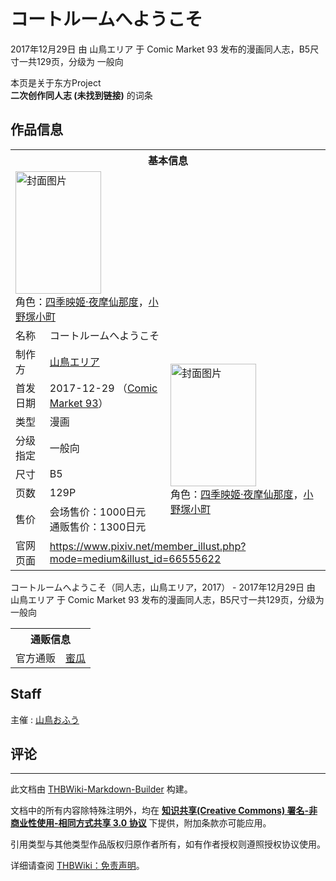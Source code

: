 # コートルームへようこそ

<!-- source html: G:\repos\THBWiki-Markdown-Builder\THBWikiMarkdown\Temp\main\3\3e\ns0%3A%E3%82%B3%E3%83%BC%E3%83%88%E3%83%AB%E3%83%BC%E3%83%A0%E3%81%B8%E3%82%88%E3%81%86%E3%81%93%E3%81%9D.html -->

2017年12月29日 由 山鳥エリア 于 Comic Market 93 发布的漫画同人志，B5尺寸一共129页，分级为 一般向

本页是关于东方Project  
 **二次创作同人志 (未找到链接)** 的词条
## 作品信息

<table><tbody><tr><th colspan="3">基本信息</th></tr><tr><td class="cover-artwork-mobile" colspan="2"><a href="./文件-コートルームへようこそ封面.jpg.md" class="image" title="封面图片"><img alt="封面图片" src="https://upload.thwiki.cc/thumb/6/6d/%E3%82%B3%E3%83%BC%E3%83%88%E3%83%AB%E3%83%BC%E3%83%A0%E3%81%B8%E3%82%88%E3%81%86%E3%81%93%E3%81%9D%E5%B0%81%E9%9D%A2.jpg/137px-%E3%82%B3%E3%83%BC%E3%83%88%E3%83%AB%E3%83%BC%E3%83%A0%E3%81%B8%E3%82%88%E3%81%86%E3%81%93%E3%81%9D%E5%B0%81%E9%9D%A2.jpg" decoding="async" loading="lazy" width="137" height="196" srcset="https://upload.thwiki.cc/thumb/6/6d/%E3%82%B3%E3%83%BC%E3%83%88%E3%83%AB%E3%83%BC%E3%83%A0%E3%81%B8%E3%82%88%E3%81%86%E3%81%93%E3%81%9D%E5%B0%81%E9%9D%A2.jpg/206px-%E3%82%B3%E3%83%BC%E3%83%88%E3%83%AB%E3%83%BC%E3%83%A0%E3%81%B8%E3%82%88%E3%81%86%E3%81%93%E3%81%9D%E5%B0%81%E9%9D%A2.jpg 1.5x, https://upload.thwiki.cc/thumb/6/6d/%E3%82%B3%E3%83%BC%E3%83%88%E3%83%AB%E3%83%BC%E3%83%A0%E3%81%B8%E3%82%88%E3%81%86%E3%81%93%E3%81%9D%E5%B0%81%E9%9D%A2.jpg/274px-%E3%82%B3%E3%83%BC%E3%83%88%E3%83%AB%E3%83%BC%E3%83%A0%E3%81%B8%E3%82%88%E3%81%86%E3%81%93%E3%81%9D%E5%B0%81%E9%9D%A2.jpg 2x" data-file-width="630" data-file-height="900"></a><div class="cover-char">角色：<a href="./四季映姬·夜摩仙那度.md" title="四季映姬·夜摩仙那度">四季映姬·夜摩仙那度</a>，<a href="./小野塚小町.md" title="小野塚小町">小野塚小町</a></div></td>
</tr><tr><td class="label">名称</td><td colspan="2"> コートルームへようこそ </td></tr><tr><td class="label">制作方</td><td><a href="./山鳥エリア.md" title="山鳥エリア">山鳥エリア</a></td><td class="cover-artwork" rowspan="7" style="min-width:196px;"><a href="./文件-コートルームへようこそ封面.jpg.md" class="image" title="封面图片"><img alt="封面图片" src="https://upload.thwiki.cc/thumb/6/6d/%E3%82%B3%E3%83%BC%E3%83%88%E3%83%AB%E3%83%BC%E3%83%A0%E3%81%B8%E3%82%88%E3%81%86%E3%81%93%E3%81%9D%E5%B0%81%E9%9D%A2.jpg/137px-%E3%82%B3%E3%83%BC%E3%83%88%E3%83%AB%E3%83%BC%E3%83%A0%E3%81%B8%E3%82%88%E3%81%86%E3%81%93%E3%81%9D%E5%B0%81%E9%9D%A2.jpg" decoding="async" loading="lazy" width="137" height="196" srcset="https://upload.thwiki.cc/thumb/6/6d/%E3%82%B3%E3%83%BC%E3%83%88%E3%83%AB%E3%83%BC%E3%83%A0%E3%81%B8%E3%82%88%E3%81%86%E3%81%93%E3%81%9D%E5%B0%81%E9%9D%A2.jpg/206px-%E3%82%B3%E3%83%BC%E3%83%88%E3%83%AB%E3%83%BC%E3%83%A0%E3%81%B8%E3%82%88%E3%81%86%E3%81%93%E3%81%9D%E5%B0%81%E9%9D%A2.jpg 1.5x, https://upload.thwiki.cc/thumb/6/6d/%E3%82%B3%E3%83%BC%E3%83%88%E3%83%AB%E3%83%BC%E3%83%A0%E3%81%B8%E3%82%88%E3%81%86%E3%81%93%E3%81%9D%E5%B0%81%E9%9D%A2.jpg/274px-%E3%82%B3%E3%83%BC%E3%83%88%E3%83%AB%E3%83%BC%E3%83%A0%E3%81%B8%E3%82%88%E3%81%86%E3%81%93%E3%81%9D%E5%B0%81%E9%9D%A2.jpg 2x" data-file-width="630" data-file-height="900"></a><div class="cover-char">角色：<a href="./四季映姬·夜摩仙那度.md" title="四季映姬·夜摩仙那度">四季映姬·夜摩仙那度</a>，<a href="./小野塚小町.md" title="小野塚小町">小野塚小町</a></div></td>
</tr><tr><td class="label">首发日期</td><td>2017-12-29&#160;（<a href="/展会作品列表?e=Comic+Market%2393">Comic Market 93</a>）</td></tr><tr><td class="label">类型</td><td>漫画</td></tr><tr><td class="label">分级指定</td><td>一般向</td></tr><tr><td class="label">尺寸</td><td>B5</td></tr><tr><td class="label">页数</td><td>129P</td></tr><tr><td class="label">售价</td><td>会场售价：1000日元<br>通贩售价：1300日元</td></tr>
<tr><td class="label">官网页面</td><td colspan="2"><a rel="nofollow" class="external free" href="https://www.pixiv.net/member_illust.php?mode=medium&amp;illust_id=66555622">https://www.pixiv.net/member_illust.php?mode=medium&amp;illust_id=66555622</a></td></tr></tbody></table>

コートルームへようこそ（同人志，山鳥エリア，2017） - 2017年12月29日 由 山鳥エリア 于 Comic Market 93 发布的漫画同人志，B5尺寸一共129页，分级为 一般向

<table><tbody><tr><th colspan="3">通贩信息</th></tr><tr><td class="label">官方通贩</td><td colspan="2"><a rel="nofollow" class="external text" href="https://www.melonbooks.co.jp/detail/detail.php?product_id=328678">蜜瓜</a></td></tr></tbody></table>


## Staff
主催
: [山鳥おふう](./山鳥おふう.md)

## 评论




---

此文档由 [THBWiki-Markdown-Builder](https://github.com/Delsin-Yu/THBWiki-Markdown-Builder) 构建。

文档中的所有内容除特殊注明外，均在 [**知识共享(Creative Commons) 署名-非商业性使用-相同方式共享 3.0 协议**](https://creativecommons.org/licenses/by-sa/3.0/deed.zh-hans) 下提供，附加条款亦可能应用。

引用类型与其他类型作品版权归原作者所有，如有作者授权则遵照授权协议使用。

详细请查阅 [THBWiki：免责声明](https://thbwiki.cc/THBWiki:%E5%85%8D%E8%B4%A3%E5%A3%B0%E6%98%8E)。

